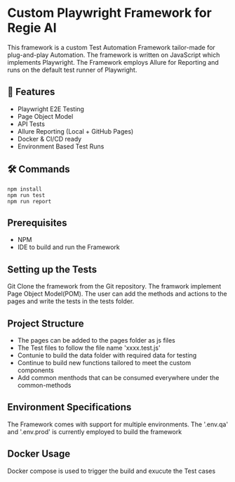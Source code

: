 # Custom Playwright Framework for Regie AI
This framework is a custom Test Automation Framework tailor-made for plug-and-play Automation.
The framework is written on JavaScript which implements Playwright.
The Framework employs Allure for Reporting and runs on the default test runner of Playwright.

## 🚀 Features
- Playwright E2E Testing
- Page Object Model
- API Tests
- Allure Reporting (Local + GitHub Pages)
- Docker & CI/CD ready
- Environment Based Test Runs

## 🛠 Commands
```
npm install
npm run test
npm run report
```

## Prerequisites
- NPM
- IDE to build and run the Framework

## Setting up the Tests
Git Clone the framework from the Git repository. The framwork implement Page Object Model(POM). The user can add the methods and actions to the pages and write the tests in the tests folder.

## Project Structure
- The pages can be added to the pages folder as js files
- The Test files to follow the file name 'xxxx.test.js'
- Contunie to build the data folder with required data for testing
- Continue to build new functions tailored to meet the custom components
- Add common menthods that can be consumed everywhere under the common-methods

## Environment Specifications
The Framework comes with support for multiple environments. The '.env.qa' and '.env.prod' is currently employed to build the framework

## Docker Usage
Docker compose is used to trigger the build and exucute the Test cases